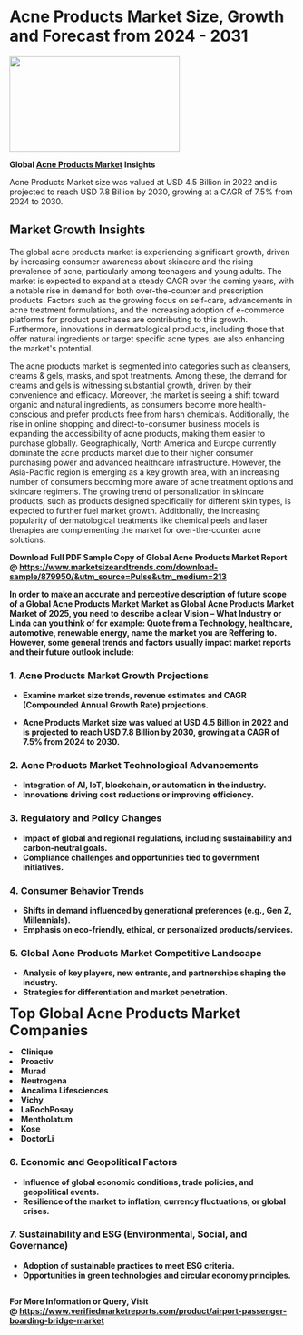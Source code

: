 <H1>Acne Products Market Size, Growth and Forecast from 2024 - 2031</H1><img class="aligncenter size-medium wp-image-584254" src="https://thirdeyenews.in/wp-content/uploads/2024/09/Global-Market-Research-300x168.jpeg" alt="" width="300" height="168" /><p><strong>Global&nbsp;<a href="https://www.marketsizeandtrends.com/download-sample/879950/&amp;utm_source=Pulse&amp;utm_medium=213">Acne Products Market</a> Insights</strong></p><p>Acne Products Market size was valued at USD 4.5 Billion in 2022 and is projected to reach USD 7.8 Billion by 2030, growing at a CAGR of 7.5% from 2024 to 2030.</p><p><h2>Market Growth Insights</h2> <p>The global acne products market is experiencing significant growth, driven by increasing consumer awareness about skincare and the rising prevalence of acne, particularly among teenagers and young adults. The market is expected to expand at a steady CAGR over the coming years, with a notable rise in demand for both over-the-counter and prescription products. Factors such as the growing focus on self-care, advancements in acne treatment formulations, and the increasing adoption of e-commerce platforms for product purchases are contributing to this growth. Furthermore, innovations in dermatological products, including those that offer natural ingredients or target specific acne types, are also enhancing the market's potential.</p> <p><strong></strong></p> <p>The acne products market is segmented into categories such as cleansers, creams & gels, masks, and spot treatments. Among these, the demand for creams and gels is witnessing substantial growth, driven by their convenience and efficacy. Moreover, the market is seeing a shift toward organic and natural ingredients, as consumers become more health-conscious and prefer products free from harsh chemicals. Additionally, the rise in online shopping and direct-to-consumer business models is expanding the accessibility of acne products, making them easier to purchase globally. Geographically, North America and Europe currently dominate the acne products market due to their higher consumer purchasing power and advanced healthcare infrastructure. However, the Asia-Pacific region is emerging as a key growth area, with an increasing number of consumers becoming more aware of acne treatment options and skincare regimens. The growing trend of personalization in skincare products, such as products designed specifically for different skin types, is expected to further fuel market growth. Additionally, the increasing popularity of dermatological treatments like chemical peels and laser therapies are complementing the market for over-the-counter acne solutions. </p> <p><strong></p><p><span class=""><strong>Download Full PDF Sample Copy of Global Acne Products Market Report</strong> @ <a href="https://www.marketsizeandtrends.com/download-sample/879950/&amp;utm_source=Pulse&amp;utm_medium=213" target="_blank">https://www.marketsizeandtrends.com/download-sample/879950/&amp;utm_source=Pulse&amp;utm_medium=213</a></span></p><p>In order to make an accurate and perceptive description of future scope of a Global&nbsp;Acne Products Market Market as Global&nbsp;Acne Products Market Market of 2025, you need to describe a clear Vision &ndash; What Industry or Linda can you think of for example: Quote from a Technology, healthcare, automotive, renewable energy, name the market you are Reffering to. However, some general trends and factors usually impact market reports and their future outlook include:</p><h3>1.&nbsp;<strong>Acne Products Market Growth Projections</strong></h3><ul><li>Examine market size trends, revenue estimates and CAGR (Compounded Annual Growth Rate) projections.</li><li><p>Acne Products Market size was valued at USD 4.5 Billion in 2022 and is projected to reach USD 7.8 Billion by 2030, growing at a CAGR of 7.5% from 2024 to 2030.</p></li></ul><h3>2.&nbsp;<strong>Acne Products Market Technological Advancements</strong></h3><ul><li>Integration of AI, IoT, blockchain, or automation in the industry.</li><li>Innovations driving cost reductions or improving efficiency.</li></ul><h3>3.&nbsp;<strong>Regulatory and Policy Changes</strong></h3><ul><li>Impact of global and regional regulations, including sustainability and carbon-neutral goals.</li><li>Compliance challenges and opportunities tied to government initiatives.</li></ul><h3>4.&nbsp;<strong>Consumer Behavior Trends</strong></h3><ul><li>Shifts in demand influenced by generational preferences (e.g., Gen Z, Millennials).</li><li>Emphasis on eco-friendly, ethical, or personalized products/services.</li></ul><h3>5.&nbsp;<strong>Global Acne Products Market Competitive Landscape</strong></h3><ul><li>Analysis of key players, new entrants, and partnerships shaping the industry.</li><li>Strategies for differentiation and market penetration.</li></ul><p data-pm-slice="1 1 []"><span style="color: inherit; font-family: inherit; font-size: 25px;">Top Global Acne Products Market Companies</span></p><div class="" data-test-id=""><p><li>Clinique</li><li> Proactiv</li><li> Murad</li><li> Neutrogena</li><li> Ancalima Lifesciences</li><li> Vichy</li><li> LaRochPosay</li><li> Mentholatum</li><li> Kose</li><li> DoctorLi</li></p></div><h3>6.&nbsp;<strong>Economic and Geopolitical Factors</strong></h3><ul><li>Influence of global economic conditions, trade policies, and geopolitical events.</li><li>Resilience of the market to inflation, currency fluctuations, or global crises.</li></ul><h3>7.&nbsp;<strong>Sustainability and ESG (Environmental, Social, and Governance)</strong></h3><ul><li>Adoption of sustainable practices to meet ESG criteria.</li><li>Opportunities in green technologies and circular economy principles.</li></ul><h2><strong style="font-size: 14px;">For More Information or Query, Visit @&nbsp;</strong><a style="background-color: #ffffff; font-size: 14px;" href="https://www.marketsizeandtrends.com/report/acne-products-market/" target="_blank">https://www.verifiedmarketreports.com/product/airport-passenger-boarding-bridge-market</a></h2>
